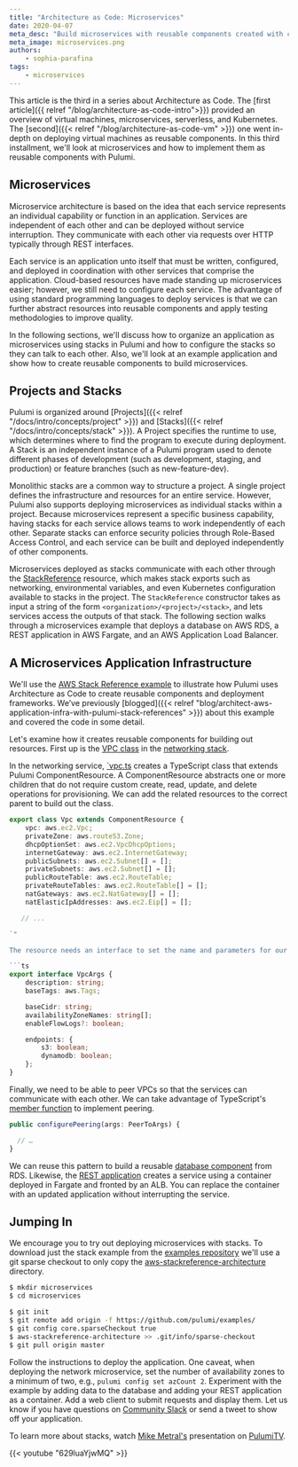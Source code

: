 ```yaml
---
title: "Architecture as Code: Microservices"
date: 2020-04-07
meta_desc: "Build microservices with reusable components created with common programming languages and Pulumi"
meta_image: microservices.png
authors:
    - sophia-parafina
tags:
    - microservices
---
```


This article is the third in a series about Architecture as Code. The [first article]({{ relref "/blog/architecture-as-code-intro">}}) provided an overview of virtual machines, microservices, serverless, and Kubernetes. The [second]({{< relref "/blog/architecture-as-code-vm" >}}) one went in-depth on deploying virtual machines as reusable components. In this third installment, we'll look at microservices and how to implement them as reusable components with Pulumi.

<!--more-->

## Microservices

Microservice architecture is based on the idea that each service represents an individual capability or function in an application. Services are independent of each other and can be deployed without service interruption. They communicate with each other via requests over HTTP typically through REST interfaces.

Each service is an application unto itself that must be written, configured, and deployed in coordination with other services that comprise the application. Cloud-based resources have made standing up microservices easier; however, we still need to configure each service. The advantage of using standard programming languages to deploy services is that we can further abstract resources into reusable components and apply testing methodologies to improve quality.

In the following sections, we'll discuss how to organize an application as microservices using stacks in Pulumi and how to configure the stacks so they can talk to each other. Also, we'll look at an example application and show how to create reusable components to build microservices.

## Projects and Stacks

Pulumi is organized around [Projects]({{< relref "/docs/intro/concepts/project" >}}) and [Stacks]({{< relref "/docs/intro/concepts/stack" >}}).  A Project specifies the runtime to use, which determines where to find the program to execute during deployment. A Stack is an independent instance of a Pulumi program used to denote different phases of development (such as development, staging, and production) or feature branches (such as new-feature-dev).

Monolithic stacks are a common way to structure a project. A single project defines the infrastructure and resources for an entire service. However, Pulumi also supports deploying microservices as individual stacks within a project. Because microservices represent a specific business capability, having stacks for each service allows teams to work independently of each other. Separate stacks can enforce security policies through Role-Based Access Control, and each service can be built and deployed independently of other components.

Microservices deployed as stacks communicate with each other through the [StackReference](https://www.pulumi.com/docs/intro/concepts/organizing-stacks-projects/#inter-stack-dependencies) resource, which makes stack exports such as networking, environmental variables, and even Kubernetes configuration available to stacks in the project. The `StackReference` constructor takes as input a string of the form `<organization>/<project>/<stack>`, and lets services access the outputs of that stack. The following section walks through a microservices example that deploys a database on AWS RDS, a REST application in AWS Fargate, and an AWS Application Load Balancer.

## A Microservices Application Infrastructure

We'll use the [AWS Stack Reference example](https://github.com/pulumi/examples/tree/master/aws-stackreference-architecture) to illustrate how Pulumi uses Architecture as Code to create reusable components and deployment frameworks. We’ve previously [blogged]({{< relref "blog/architect-aws-application-infra-with-pulumi-stack-references" >}}) about this example and covered the code in some detail.

Let's examine how it creates reusable components for building out resources. First up is the [VPC class](https://github.com/pulumi/examples/blob/master/aws-stackreference-architecture/networking/src/vpc.ts) in the [networking stack](https://github.com/pulumi/examples/tree/master/aws-stackreference-architecture/networking).

In the networking service, [`vpc.ts](https://github.com/pulumi/examples/blob/master/aws-stackreference-architecture/networking/src/vpc.ts) creates a TypeScript class that extends Pulumi ComponentResource. A ComponentResource abstracts one or more children that do not require custom create, read, update, and delete operations for provisioning. We can add the related resources to the correct parent to build out the class.

```ts
export class Vpc extends ComponentResource {
    vpc: aws.ec2.Vpc;
    privateZone: aws.route53.Zone;
    dhcpOptionSet: aws.ec2.VpcDhcpOptions;
    internetGateway: aws.ec2.InternetGateway;
    publicSubnets: aws.ec2.Subnet[] = [];
    privateSubnets: aws.ec2.Subnet[] = [];
    publicRouteTable: aws.ec2.RouteTable;
    privateRouteTables: aws.ec2.RouteTable[] = [];
    natGateways: aws.ec2.NatGateway[] = [];
    natElasticIpAddresses: aws.ec2.Eip[] = [];

   // ...

`"

The resource needs an interface to set the name and parameters for our new VPC class.

```ts
export interface VpcArgs {
    description: string;
    baseTags: aws.Tags;

    baseCidr: string;
    availabilityZoneNames: string[];
    enableFlowLogs?: boolean;

    endpoints: {
        s3: boolean;
        dynamodb: boolean;
    };
}
```

Finally, we need to be able to peer VPCs so that the services can communicate with each other. We can take advantage of TypeScript's [member function](https://www.typescriptlang.org/docs/handbook/classes.html#public-private-and-protected-modifiers) to implement peering.

```ts
public configurePeering(args: PeerToArgs) {

  // …
}
```

We can reuse this pattern to build a reusable [database component](https://github.com/pulumi/examples/blob/master/aws-stackreference-architecture/database/src/database.ts) from RDS. Likewise, the [REST application](https://github.com/pulumi/examples/blob/master/aws-stackreference-architecture/application/src/application.ts) creates a service using a container deployed in Fargate and fronted by an ALB. You can replace the container with an updated application without interrupting the service.

## Jumping In

We encourage you to try out deploying microservices with stacks. To download just the stack example from the  [examples repository](https://github.com/pulumi/examples/) we'll use a git sparse checkout to only copy the [aws-stackreference-architecture](https://github.com/pulumi/examples/tree/master/aws-stackreference-architecture) directory.

```bash
$ mkdir microservices
$ cd microservices

$ git init
$ git remote add origin -f https://github.com/pulumi/examples/
$ git config core.sparseCheckout true
$ aws-stackreference-architecture >> .git/info/sparse-checkout
$ git pull origin master
```

Follow the instructions to deploy the application. One caveat, when deploying the network microservice, set the number of availability zones to a minimum of two, e.g., `pulumi config set azCount 2`. Experiment with the example by adding data to the database and adding your REST application as a container. Add a web client to submit requests and display them. Let us know if you have questions on [Community Slack](https://pulumi-community.slack.com/) or send a tweet to show off your application.

To learn more about stacks, watch [Mike Metral's](https://twitter.com/mikemetral) presentation on [PulumiTV](https://www.youtube.com/channel/UC2Dhyn4Ev52YSbcpfnfP0Mw).

{{< youtube "629luaYjwMQ" >}}
